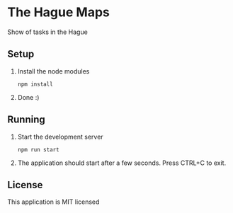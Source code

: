 # The Hague Maps
Show of tasks in the Hague

## Setup

1. Install the node modules

      `npm install`

2. Done :)

## Running

1. Start the development server

      `npm run start`

2. The application should start after a few seconds. Press CTRL+C to exit.

## License
This application is MIT licensed
